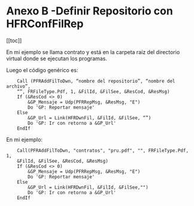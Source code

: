 # Anexo B -Definir Repositorio con HFRConfFilRep
[[toc]]
<img :src="$withBase('/img/24.png')" class="center">

En mi ejemplo se llama contrato y está en la carpeta raíz del directorio virtual donde se
ejecutan los programas.

Luego el código genérico es:


``` genexus
    Call (PFRAddFilToDwn, “nombre del repositorio”, “nombre del archivo”,
    “”, FRFileType.Pdf, 1, &FilId, &FilSee, &ResCod, &ResMsg)
    If (&ResCod <> 0)
        &GP_Mensaje = Udp(PFRRepMsg, &ResMsg, "E")
        Do 'GP: Reportar mensaje'
    Else
        &GP_Url = Link(HFRDwnFil, &FilId, &FilSee, “”)
        Do 'GP: Ir con retorno a &GP_Url'
    EndIf
```
En mi ejemplo:

``` genexus
    Call(PFRAddFilToDwn, "contratos", "pru.pdf", "", FRFileType.Pdf, 1,
    &FilId, &FilSee, &ResCod, &ResMsg)
    If (&ResCod <> 0)
        &GP_Mensaje = Udp(PFRRepMsg, &ResMsg, "E")
        Do 'GP: Reportar mensaje'
    Else
        &GP_Url = Link(HFRDwnFil, &FilId, &FilSee,"")
        Do 'GP: Ir con retorno a &GP_Url'
    EndIf
```

